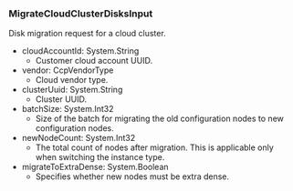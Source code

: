 ### MigrateCloudClusterDisksInput
Disk migration request for a cloud cluster.

- cloudAccountId: System.String
  - Customer cloud account UUID.
- vendor: CcpVendorType
  - Cloud vendor type.
- clusterUuid: System.String
  - Cluster UUID.
- batchSize: System.Int32
  - Size of the batch for migrating the old configuration nodes to new configuration nodes.
- newNodeCount: System.Int32
  - The total count of nodes after migration. This is applicable only when switching the instance type.
- migrateToExtraDense: System.Boolean
  - Specifies whether new nodes must be extra dense.
